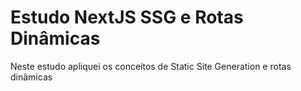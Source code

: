# Estudo NextJS SSG e Rotas Dinâmicas

Neste estudo apliquei os conceitos de Static Site Generation e rotas dinâmicas

